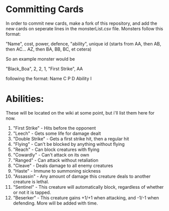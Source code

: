 # Committing Cards
In order to commit new cards, make a fork of this repository, and add the new cards on seperate lines in the monsterList.csv
file. Monsters follow this format:

"Name", cost, power, defence, "ability", unique id (starts from AA, then AB, then AC... AZ, then BA, BB, BC, et cetera)

So an example monster would be 

"Black_Boa", 2, 2, 1, "First Strike", AA

following the format:
    Name     C  P  D     Ability      I


# Abilities:
These will be located on the wiki at some point, but i'll list them here for now.

1. "First Strike" - Hits before the opponent
2. "Leech" - Gets some life for damage dealt
3. "Double Strike" - Gets a first strike hit, then a regular hit
4. "Flying" - Can't be blocked by anything without flying
5. "Reach" - Can block creatures with flying
6. "Cowardly" - Can't attack on its own
7. "Ranged" - Can attack without retaliation
8. "Cleave" - Deals damage to all enemy creatures
9. "Haste" - Immune to summoning sickness
10. "Assassin" - Any amount of damage this creature deals to another creature is lethal.
11. "Sentinel" - This creature will automatically block, regardless of whether or not it is tapped.
12. "Beserker" - This creature gains +1/+1 when attacking, and -1/-1 when defending.
More will be added with time.

